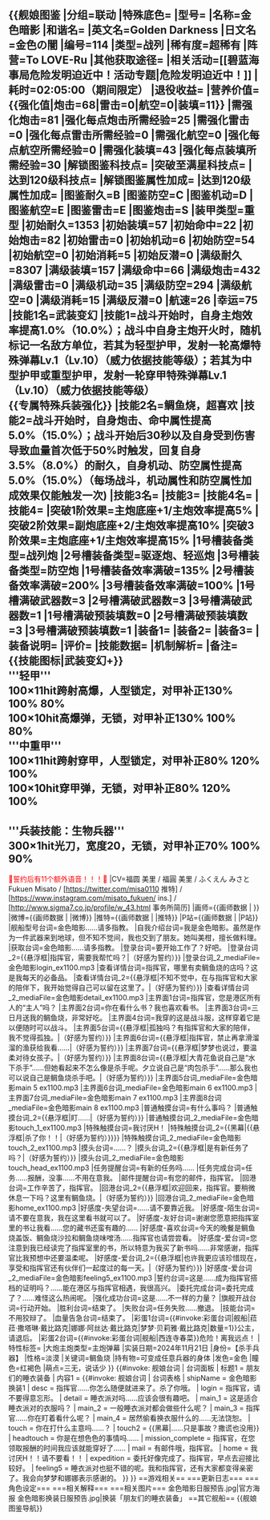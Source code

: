 {{舰娘图鉴
|分组=联动
|特殊底色=
|型号=
|名称=金色暗影
|和谐名=
|英文名=Golden Darkness
|日文名=金色の闇
|编号=114
|类型=战列
|稀有度=超稀有
|阵营=To LOVE-Ru
|其他获取途径=<!--【无则不填】-->
|相关活动=[[碧蓝海事局危险发明迫近中！活动专题|危险发明迫近中！]]
|耗时=02:05:00（期间限定）
|退役收益=<!--无法退役则填无法退役，否则不填-->
|营养价值={{强化值|炮击=68|雷击=0|航空=0|装填=11}}
|需强化炮击=81
|强化每点炮击所需经验=25
|需强化雷击=0
|强化每点雷击所需经验=0
|需强化航空=0
|强化每点航空所需经验=0
|需强化装填=43
|强化每点装填所需经验=30
|解锁图鉴科技点=
|突破至满星科技点=
|达到120级科技点=
|解锁图鉴属性加成=
|达到120级属性加成=
|图鉴耐久=B
|图鉴防空=C
|图鉴机动=D
|图鉴航空=E
|图鉴雷击=E
|图鉴炮击=S
|装甲类型=重型
|初始耐久=1353
|初始装填=57
|初始命中=22
|初始炮击=82
|初始雷击=0
|初始机动=6
|初始防空=54
|初始航空=0
|初始消耗=5
|初始反潜=0
|满级耐久=8307
|满级装填=157
|满级命中=66
|满级炮击=432
|满级雷击=0
|满级机动=35
|满级防空=294
|满级航空=0
|满级消耗=15
|满级反潜=0
|航速=26
|幸运=75
|技能1名=武装变幻
|技能1=战斗开始时，自身主炮效率提高1.0%（10.0%）；战斗中自身主炮开火时，随机标记一名敌方单位，若其为轻型护甲，发射一轮高爆特殊弹幕Lv.1（Lv.10）（威力依据技能等级）；若其为中型护甲或重型护甲，发射一轮穿甲特殊弹幕Lv.1（Lv.10）（威力依据技能等级）<br>{{专属特殊兵装强化}}
|技能2名=鲷鱼烧，超喜欢
|技能2=战斗开始时，自身炮击、命中属性提高5.0%（15.0%）；战斗开始后30秒以及自身受到伤害导致血量首次低于50%时触发，回复自身3.5%（8.0%）的耐久，自身机动、防空属性提高5.0%（15.0%）（每场战斗，机动属性和防空属性加成效果仅能触发一次)
|技能3名=
|技能3=
|技能4名=
|技能4=
|突破1阶效果=主炮底座+1/主炮效率提高5%
|突破2阶效果=副炮底座+2/主炮效率提高10%
|突破3阶效果=主炮底座+1/主炮效率提高15%
|1号槽装备类型=战列炮
|2号槽装备类型=驱逐炮、轻巡炮
|3号槽装备类型=防空炮
|1号槽装备效率满破=135%
|2号槽装备效率满破=200%
|3号槽装备效率满破=100%
|1号槽满破武器数=3
|2号槽满破武器数=3
|3号槽满破武器数=1
|1号槽满破预装填数=0
|2号槽满破预装填数=3
|3号槽满破预装填数=1
|装备1=
|装备2=
|装备3=
|装备说明=
|评价=
|技能数据=
|机制解析=
|备注=
{{技能图标|武装变幻+}}<br>
'''轻甲'''<br>
100×11hit跨射高爆，人型锁定，对甲补正130% 100% 80%<br>
100×10hit高爆弹，无锁，对甲补正130% 100% 80%<br>
'''中重甲'''<br>
100×11hit跨射穿甲，人型锁定，对甲补正80% 120% 100%<br>
100×10hit穿甲弹，无锁，对甲补正80% 120% 100%<br>
----
'''兵装技能：生物兵器'''<br>
300×1hit光刀，宽度20，无锁，对甲补正70% 100% 90%<br>
----
<span style="color:red;">💓誓约后有11个额外语音！！！💓</span>
|CV=福圆 美里 / 福圓 美里 / ふくえん みさとFukuen Misato / [https://twitter.com/misa0110 推特] / [https://www.instagram.com/misato_fukuen/ ins.] / [http://www.sigma7.co.jp/profile/w_43.html 事务所简历]
|画师={{画师数据 | }}
|微博={{画师数据 | |微博}}
|推特={{画师数据 | |推特}}
|P站={{画师数据 | |P站}}
|舰船型号台词=金色暗影……请多指教。
|自我介绍台词=我是金色暗影。虽然是作为一件武器来到地球，但不知不觉间，我也交到了朋友。她叫美柑，擅长做料理。
|获取台词=金色暗影……请多指教。
|登录台词=要开始工作了？好吧。
|登录台词_2={{悬浮框|指挥官，需要我帮忙吗？|（好感为誓约）}}
|登录台词_2_mediaFile=金色暗影login_ex1100.mp3
|查看详情台词=指挥官，哪里有卖鲷鱼烧的店吗？这是我每天的必备品。
|查看详情台词_2={{悬浮框|不知不觉中，在与指挥官和大家的陪伴下，我开始觉得自己可以留在这里了。|（好感为誓约）}}
|查看详情台词_2_mediaFile=金色暗影detail_ex1100.mp3
|主界面1台词=指挥官，您是港区所有人的“主人”吗？
|主界面2台词=你在看什么书？我也喜欢看书。
|主界面3台词=三日月送我的鲷鱼烧，非常好吃。
|主界面4台词=我穿的这是战斗服，这样穿着它是以便随时可以战斗。
|主界面5台词={{悬浮框|孤独吗？有指挥官和大家的陪伴，我不觉得孤独。|（好感为誓约）}}
|主界面6台词={{悬浮框|指挥官，禁止再拿滑溜溜的渔获给我看……|（好感为誓约）}}
|主界面7台词={{悬浮框|梦梦也说过，要温柔对待女孩子。|（好感为誓约）}}
|主界面8台词={{悬浮框|大青花鱼说自己是“水下杀手”……但她看起来不怎么像是杀手呢。夕立说自己是“肉包杀手”……那么我也可以说自己是鲷鱼烧杀手吧。|（好感为誓约）}}
|主界面5台词_mediaFile=金色暗影main 5 ex1100.mp3
|主界面6台词_mediaFile=金色暗影main 6 ex1100.mp3
|主界面7台词_mediaFile=金色暗影main 7 ex1100.mp3
|主界面8台词_mediaFile=金色暗影main 8 ex1100.mp3
|普通触摸台词=有什么事吗？
|普通触摸台词_2={{悬浮框|盯……|（好感为誓约）}}
|普通触摸台词_2_mediaFile=金色暗影touch_1_ex1100.mp3
|特殊触摸台词=我讨厌H！
|特殊触摸台词_2={{黑幕|{{悬浮框|杀了你！！|（好感为誓约）}}}}
|特殊触摸台词_2_mediaFile=金色暗影touch_2_ex1100.mp3
|摸头台词=……？
|摸头台词_2={{悬浮框|是有新任务了吗？|（好感为誓约）}}
|摸头台词_2_mediaFile=金色暗影touch_head_ex1100.mp3
|任务提醒台词=有新的任务吗……
|任务完成台词=任务……报酬，没事……不用在意我。
|邮件提醒台词=有您的邮件，指挥官。
|回港台词=工作辛苦了，指挥官。
|回港台词_2={{悬浮框|欢迎回来，指挥官。要稍微休息一下吗？这里有鲷鱼烧。|（好感为誓约）}}
|回港台词_2_mediaFile=金色暗影home_ex1100.mp3
|好感度-失望台词=……请不要靠近我。
|好感度-陌生台词=请不要在意我，我在这里看书就可以了。
|好感度-友好台词=谢谢您愿意把指挥室里的书让我看……您的藏书还蛮有趣的……
|好感度-喜欢台词=今天的晚餐是鲷鱼烧盖饭、鲷鱼烧沙拉和鲷鱼烧味噌汤……指挥官也请尝尝看。
|好感度-爱台词=您注意到我已经读完了指挥室里的书，所以特意为我买了新书吗……非常感谢，指挥官比我预想中还要温柔呢。
|好感度-爱台词_2={{悬浮框|也许我更应该珍惜现在，享受和指挥官还有伙伴们一起度过的每一天。|（好感为誓约）}}
|好感度-爱台词_2_mediaFile=金色暗影feeling5_ex1100.mp3
|誓约台词=这是……成为指挥官搭档的证明吗？……能在港区与指挥官相遇，我很高兴。
|委托完成台词=委托完成了？……难怪这么热闹呢。
|强化成功台词=这是……不一样的力量？
|旗舰开战台词=行动开始。
|胜利台词=结束了。
|失败台词=任务失败……撤退。
|技能台词=不用狡辩了。
|血量告急台词=结束了。
|彩蛋1台词={{#invoke:彩蛋台词|舰船|菈菈·撒塔琳·戴比路克|娜娜·阿丝达·戴比路克|梦梦·贝莉雅·戴比路克|数量=1}}公主，请退后。
|彩蛋2台词={{#invoke:彩蛋台词|舰船|西连寺春菜}}危险！离我远点！
|特性标签=
|大炮主炮类型=主炮弹幕
|实装日期=2024年11月21日
|身份=【杀手兵器】
|性格=淡漠
|关键词=鲷鱼烧
|持有物=可变成任意兵器的身体
|发色=金色
|瞳色=红褐色
|萌点=三无，说话少
}}
{{#invoke: 舰娘台词 | 台词面板 
| 标题1 = 朋友们的睡衣装备
| 内容1 = {{#invoke: 舰娘台词 | 台词表格
  | shipName = 金色暗影换装1
  | desc = 指挥官……你怎么随便就进来了。杀了你哦。
  | login = 指挥官，请不要得意忘形。
  | detail = 睡衣派对吗……应该会很有趣吧。
  | main_1 = 这是适合睡衣派对的衣服吗？
  | main_2 = 一般睡衣派对都会做些什么呢？
  | main_3 = 指挥官……你在盯着看什么呢？
  | main_4 = 居然偷看换衣服什么的……无法饶恕。
  | touch = 你在打什么主意吗……？
  | touch2 = {{黑幕|……只是事故？撒谎也没用}}
  | headtouch = 你是在想色色的事情吗……
  | mission_complete = 指挥官，在您领取报酬的时间我应该就能穿好了……
  | mail = 有邮件哦，指挥官。
  | home = 我讨厌H！！请不要看！！
  | expedition = 委托好像完成了。指挥官，早点去迎接比较好。
  | feeling5 = 睡衣派对也挺不错的呢。我和指挥官，还有大家都变得亲密了。我会向梦梦和娜娜表示感谢的。
  }}
}}
==游戏相关==
===更新日志===
===角色设定===
===相关解释===
===相关图片===
<gallery mode="packed" heights="250px">
金色暗影日服预告.jpg|官方海报
金色暗影换装日服预告.jpg|换装「朋友们的睡衣装备」
</gallery>
==其它舰船==
{{舰娘图鉴导航}}